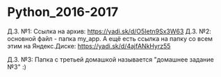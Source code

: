 # Python_2016-2017

Д.З. №1:
Ссылка на архив: https://yadi.sk/d/O5Ietn9Sx3W63
Д.З. №2:
основной файл - папка my_app.
А ещё есть ссылка на папку со всем этим на Яндекс.Диске: https://yadi.sk/d/4ajfANkHyrz55

Д.З. №3:
Папка с третьей домашкой называется "домашнее задание №3" :)
